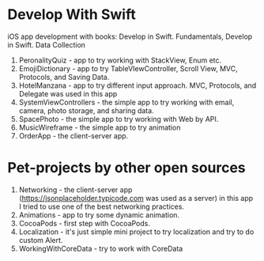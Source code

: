 # Develop With Swift
iOS app development with books: Develop in Swift. Fundamentals, Develop in Swift. Data Collection

1. PeronalityQuiz - app to try working with StackView, Enum etc.
2. EmojiDictionary - app to try TableVIewController, Scroll View, MVC, Protocols, and Saving Data.
3. HotelManzana - app to try different input approach. MVC, Protocols, and Delegate was used in this app
4. SystemViewControllers - the simple app to try working with email, camera, photo storage, and sharing data.
5. SpacePhoto - the simple app to try working with Web by API.
6. MusicWireframe - the simple app to try animation
7. OrderApp - the client-server app.

# Pet-projects by other open sources
1. Networking - the client-server app (https://jsonplaceholder.typicode.com was used as a server) in this app I tried to use one of the best networking practices.
2. Animations - app to try some dynamic animation.
3. CocoaPods - first step with CocoaPods.
4. Localization - it's just simple mini project to try localization and try to do custom Alert.
5. WorkingWithCoreData - try to work with CoreData
